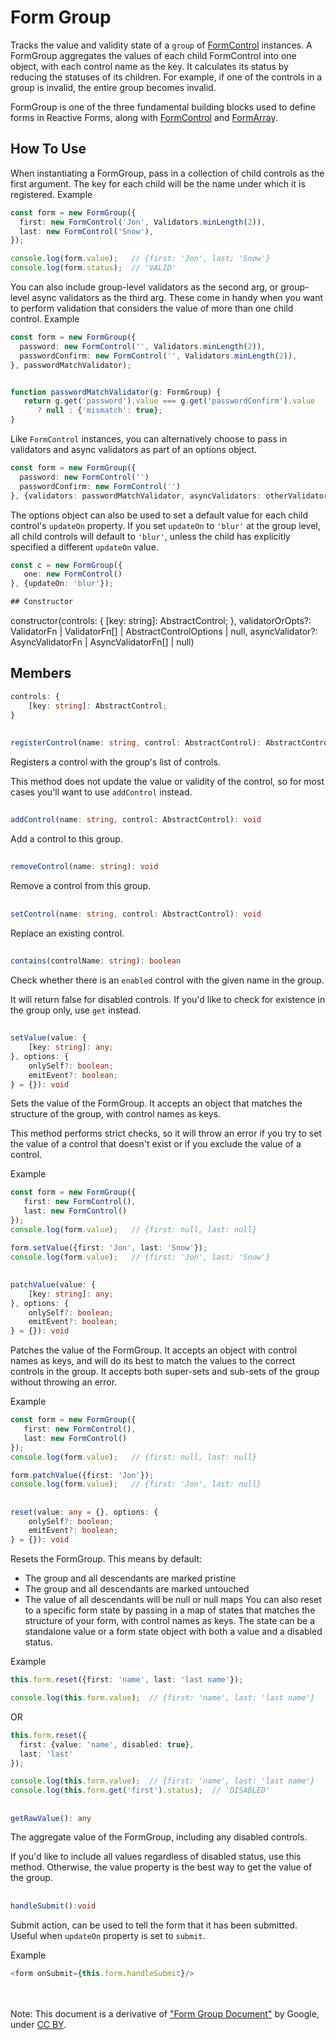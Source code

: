# Form Group
Tracks the value and validity state of a `group` of [FormControl](FormControl.md) instances.
A FormGroup aggregates the values of each child FormControl into one object, with each control name as the key. 
It calculates its status by reducing the statuses of its children. 
For example, if one of the controls in a group is invalid, the entire group becomes invalid.

FormGroup is one of the three fundamental building blocks used to define forms in Reactive Forms, 
along with [FormControl](FormControl.md) and [FormArray](FormArray.md).

## How To Use

When instantiating a FormGroup, pass in a collection of child controls as the first argument. 
The key for each child will be the name under which it is registered.
Example
```ts
const form = new FormGroup({
  first: new FormControl('Jon', Validators.minLength(2)),
  last: new FormControl('Snow'),
});

console.log(form.value);   // {first: 'Jon', last; 'Snow'}
console.log(form.status);  // 'VALID'
```
You can also include group-level validators as the second arg, or group-level async validators as the third arg. 
These come in handy when you want to perform validation that considers the value of more than one child control.
Example
```ts
const form = new FormGroup({
  password: new FormControl('', Validators.minLength(2)),
  passwordConfirm: new FormControl('', Validators.minLength(2)),
}, passwordMatchValidator);


function passwordMatchValidator(g: FormGroup) {
   return g.get('password').value === g.get('passwordConfirm').value
      ? null : {'mismatch': true};
}
```
Like `FormControl` instances, you can alternatively choose to pass in validators and async validators 
as part of an options object.
```ts
const form = new FormGroup({
  password: new FormControl('')
  passwordConfirm: new FormControl('')
}, {validators: passwordMatchValidator, asyncValidators: otherValidator});
```
The options object can also be used to set a default value for each child control's `updateOn` property. 
If you set `updateOn` to `'blur'` at the group level, all child controls will default to `'blur'`, 
unless the child has explicitly specified a different `updateOn` value.
```ts
const c = new FormGroup({
   one: new FormControl()
}, {updateOn: 'blur'});

## Constructor
```
constructor(controls: {
    [key: string]: AbstractControl;
}, validatorOrOpts?: ValidatorFn | ValidatorFn[] | AbstractControlOptions | null, 
asyncValidator?: AsyncValidatorFn | AsyncValidatorFn[] | null)

## Members
```ts
controls: {
    [key: string]: AbstractControl;
}
```
##
```ts
registerControl(name: string, control: AbstractControl): AbstractControl
```
Registers a control with the group's list of controls.

This method does not update the value or validity of the control, so for most cases you'll want to use `addControl` instead.
##
```ts
addControl(name: string, control: AbstractControl): void
```
Add a control to this group.
##
```ts
removeControl(name: string): void
```
Remove a control from this group.
##
```ts
setControl(name: string, control: AbstractControl): void
```
Replace an existing control.
##
```ts
contains(controlName: string): boolean
```
Check whether there is an `enabled` control with the given name in the group.

It will return false for disabled controls. If you'd like to check for existence in the group only, use `get` instead.

##
```ts
setValue(value: {
    [key: string]: any;
}, options: {
    onlySelf?: boolean;
    emitEvent?: boolean;
} = {}): void
```
Sets the value of the FormGroup. It accepts an object that matches the structure of the group, with control names as keys.

This method performs strict checks, so it will throw an error if you try to set the value of a control that doesn't
exist or if you exclude the value of a control.

Example
```ts
const form = new FormGroup({
   first: new FormControl(),
   last: new FormControl()
});
console.log(form.value);   // {first: null, last: null}

form.setValue({first: 'Jon', last: 'Snow'});
console.log(form.value);   // {first: 'Jon', last: 'Snow'}
```
##
```ts
patchValue(value: {
    [key: string]: any;
}, options: {
    onlySelf?: boolean;
    emitEvent?: boolean;
} = {}): void
```
Patches the value of the FormGroup. It accepts an object with control names as keys, and will do its best to match the values 
to the correct controls in the group.
It accepts both super-sets and sub-sets of the group without throwing an error.

Example
```ts
const form = new FormGroup({
   first: new FormControl(),
   last: new FormControl()
});
console.log(form.value);   // {first: null, last: null}

form.patchValue({first: 'Jon'});
console.log(form.value);   // {first: 'Jon', last: null}
```
##
```ts
reset(value: any = {}, options: {
    onlySelf?: boolean;
    emitEvent?: boolean;
} = {}): void
```
Resets the FormGroup. This means by default:

* The group and all descendants are marked pristine
* The group and all descendants are marked untouched
* The value of all descendants will be null or null maps
You can also reset to a specific form state by passing in a map of states that matches the structure of your form, 
with control names as keys. The state can be a standalone value or a form state object with both a value and a disabled
status.

Example
```ts
this.form.reset({first: 'name', last: 'last name'});

console.log(this.form.value);  // {first: 'name', last: 'last name'}
```
OR
```ts
this.form.reset({
  first: {value: 'name', disabled: true},
  last: 'last'
});

console.log(this.form.value);  // {first: 'name', last: 'last name'}
console.log(this.form.get('first').status);  // 'DISABLED'
```
##
```ts
getRawValue(): any
```
The aggregate value of the FormGroup, including any disabled controls.

If you'd like to include all values regardless of disabled status, use this method. 
Otherwise, the value property is the best way to get the value of the group.

##
```ts
handleSubmit():void
```
Submit action, can be used to tell the form that it has been submitted.    
Useful when `updateOn` property is set to `submit`.

Example
```ts
<form onSubmit={this.form.handleSubmit}/>
```

<br/></br>
Note: This document is a derivative of ["Form Group Document"](https://angular.io/api/forms/FormGroup) by Google, 
under [CC BY](https://creativecommons.org/licenses/by/4.0/).


